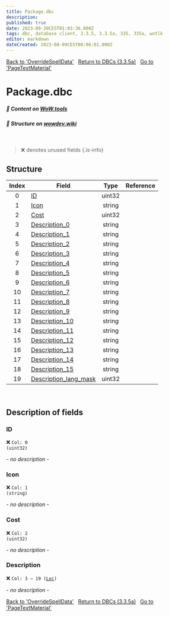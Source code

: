```yaml
---
title: Package.dbc
description:
published: true
date: 2023-09-30CEST01:03:36.000Z
tags: dbc, database client, 3.3.5, 3.3.5a, 335, 335a, wotlk
editor: markdown
dateCreated: 2023-08-09CEST00:06:01.000Z
---
```

<a href="https://trinitycore.info/files/DBC/335/overridespelldata" class="mt-5 v-btn v-btn--depressed v-btn--flat v-btn--outlined theme--light v-size--default darkblue--text text--lighten-3"><span class="v-btn__content"><i aria-hidden="true" class="v-icon notranslate v-icon--left mdi mdi-arrow-left theme--light"></i><span>Back to 'OverrideSpellData'</span></span></a>&nbsp;&nbsp;&nbsp;<a href="https://trinitycore.info/files/DBC/335/home" class="mt-5 v-btn v-btn--depressed v-btn--flat v-btn--outlined theme--light v-size--default darkblue--text text--lighten-3"><span class="v-btn__content"><i aria-hidden="true" class="v-icon notranslate v-icon--left mdi mdi-home-outline theme--light"></i><span>Return to DBCs (3.3.5a)</span></span></a>&nbsp;&nbsp;&nbsp;<a href="https://trinitycore.info/files/DBC/335/pagetextmaterial" class="mt-5 v-btn v-btn--depressed v-btn--flat v-btn--outlined theme--light v-size--default darkblue--text text--lighten-3"><span class="v-btn__content"><span>Go to 'PageTextMaterial'</span><i aria-hidden="true" class="v-icon notranslate v-icon--right mdi mdi-arrow-right theme--light"></i></span></a>

# Package.dbc
##### :open_book: Content on [WoW.tools](https://wow.tools/dbc/?dbc=package&build=3.3.5.12340)
##### :pencil: Structure on [wowdev.wiki](https://wowdev.wiki/DB/Package)
&nbsp;

> :x: denotes unused fields
{.is-info}


## Structure

| Index | Field | Type | Reference |
| :---: | --- | :---: | --- |
| 0 | [ID](#id) | uint32 |  |
| 1 | [Icon](#icon) | string |  |
| 2 | [Cost](#cost) | uint32 |  |
| 3 | [Description_0](#description) | string |  |
| 4 | [Description_1](#description) | string |  |
| 5 | [Description_2](#description) | string |  |
| 6 | [Description_3](#description) | string |  |
| 7 | [Description_4](#description) | string |  |
| 8 | [Description_5](#description) | string |  |
| 9 | [Description_6](#description) | string |  |
| 10 | [Description_7](#description) | string |  |
| 11 | [Description_8](#description) | string |  |
| 12 | [Description_9](#description) | string |  |
| 13 | [Description_10](#description) | string |  |
| 14 | [Description_11](#description) | string |  |
| 15 | [Description_12](#description) | string |  |
| 16 | [Description_13](#description) | string |  |
| 17 | [Description_14](#description) | string |  |
| 18 | [Description_15](#description) | string |  |
| 19 | [Description_lang_mask](#description) | uint32 |  |
&nbsp;
## Description of fields

### ID
:x: <code>Col: 0 (uint32)</code>

*- no description -*
&nbsp;

### Icon
:x: <code>Col: 1 (string)</code>

*- no description -*
&nbsp;

### Cost
:x: <code>Col: 2 (uint32)</code>

*- no description -*
&nbsp;

### Description
:x: <code>Col: 3 &ndash; 19 ([Loc](/how-to/localization))</code>

*- no description -*
&nbsp;

<a href="https://trinitycore.info/files/DBC/335/overridespelldata" class="mt-5 v-btn v-btn--depressed v-btn--flat v-btn--outlined theme--light v-size--default darkblue--text text--lighten-3"><span class="v-btn__content"><i aria-hidden="true" class="v-icon notranslate v-icon--left mdi mdi-arrow-left theme--light"></i><span>Back to 'OverrideSpellData'</span></span></a>&nbsp;&nbsp;&nbsp;<a href="https://trinitycore.info/files/DBC/335/home" class="mt-5 v-btn v-btn--depressed v-btn--flat v-btn--outlined theme--light v-size--default darkblue--text text--lighten-3"><span class="v-btn__content"><i aria-hidden="true" class="v-icon notranslate v-icon--left mdi mdi-home-outline theme--light"></i><span>Return to DBCs (3.3.5a)</span></span></a>&nbsp;&nbsp;&nbsp;<a href="https://trinitycore.info/files/DBC/335/pagetextmaterial" class="mt-5 v-btn v-btn--depressed v-btn--flat v-btn--outlined theme--light v-size--default darkblue--text text--lighten-3"><span class="v-btn__content"><span>Go to 'PageTextMaterial'</span><i aria-hidden="true" class="v-icon notranslate v-icon--right mdi mdi-arrow-right theme--light"></i></span></a>
